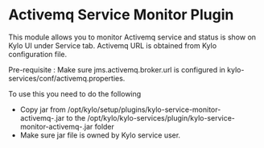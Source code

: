 Activemq Service Monitor Plugin
====
This module allows you to monitor Activemq service and status is show on Kylo UI under Service tab. Activemq URL is obtained from Kylo configuration file. 

Pre-requisite : Make sure jms.activemq.broker.url is configured in kylo-services/conf/activemq.properties.

To use this you need to do the following

* Copy jar from /opt/kylo/setup/plugins/kylo-service-monitor-activemq-<Kylo-Version>.jar to the /opt/kylo/kylo-services/plugin/kylo-service-monitor-activemq-<Kylo-Version>.jar  folder
* Make sure jar file is owned by Kylo service user.


